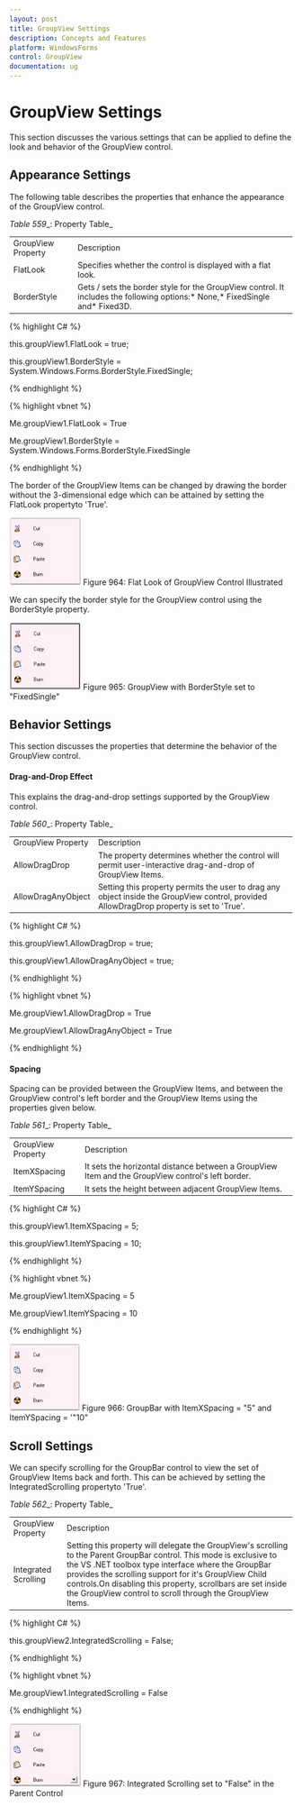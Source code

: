 ```yaml
---
layout: post
title: GroupView Settings
description: Concepts and Features
platform: WindowsForms
control: GroupView
documentation: ug
---
```

# GroupView Settings

This section discusses the various settings that can be applied to define the look and behavior of the GroupView 
control.

## Appearance Settings

The following table describes the properties that enhance the appearance of the GroupView control.

_Table_ _559__: Property Table_

<table>
<tr>
<td>
GroupView Property</td><td>
Description</td></tr>
<tr>
<td>
FlatLook</td><td>
Specifies whether the control is displayed with a flat look.</td></tr>
<tr>
<td>
BorderStyle</td><td>
Gets / sets the border style for the GroupView control. It includes the following options:* None,* FixedSingle and* Fixed3D.</td></tr>
</table>



{% highlight C# %}  

this.groupView1.FlatLook = true;

this.groupView1.BorderStyle = System.Windows.Forms.BorderStyle.FixedSingle;

{% endhighlight %}



{% highlight vbnet %} 

Me.groupView1.FlatLook = True

Me.groupView1.BorderStyle = System.Windows.Forms.BorderStyle.FixedSingle 

{% endhighlight %}

The border of the GroupView Items can be changed by drawing the border without the 3-dimensional edge which can be attained by setting the FlatLook propertyto 'True'. 

![](Overview_images/Overview_img56.jpeg) 
Figure 964: Flat Look of GroupView Control Illustrated

We can specify the border style for the GroupView control using the BorderStyle property.

 ![](Overview_images/Overview_img57.jpeg) 
Figure 965: GroupView with BorderStyle set to "FixedSingle"

## Behavior Settings 

This section discusses the properties that determine the behavior of the GroupView control.

#### Drag-and-Drop Effect

This explains the drag-and-drop settings supported by the GroupView control.

_Table_ _560__: Property Table_

<table>
<tr>
<td>
GroupView Property</td><td>
Description</td></tr>
<tr>
<td>
AllowDragDrop</td><td>
The property determines whether the control will permit user-interactive drag-and-drop of GroupView Items.</td></tr>
<tr>
<td>
AllowDragAnyObject</td><td>
Setting this property permits the user to drag any object inside the GroupView control, provided AllowDragDrop property is set to 'True'.</td></tr>
</table>


{% highlight C# %}  

this.groupView1.AllowDragDrop = true;

this.groupView1.AllowDragAnyObject = true;

{% endhighlight %}


{% highlight vbnet %} 

Me.groupView1.AllowDragDrop = True

Me.groupView1.AllowDragAnyObject = True

{% endhighlight %} 

#### Spacing

Spacing can be provided between the GroupView Items, and between the GroupView control's left border and the GroupView Items using the properties given below.

_Table_ _561__: Property Table_

<table>
<tr>
<td>
GroupView Property</td><td>
Description</td></tr>
<tr>
<td>
ItemXSpacing</td><td>
It sets the horizontal distance between a GroupView Item and the GroupView control's left border.</td></tr>
<tr>
<td>
ItemYSpacing</td><td>
It sets the height between adjacent GroupView Items.</td></tr>
</table>


{% highlight C# %}  

this.groupView1.ItemXSpacing = 5;

this.groupView1.ItemYSpacing = 10;

{% endhighlight %}



{% highlight vbnet %} 

Me.groupView1.ItemXSpacing = 5

Me.groupView1.ItemYSpacing = 10

{% endhighlight %}

 ![](Overview_images/Overview_img58.jpeg) 
Figure 966: GroupBar with ItemXSpacing = "5" and ItemYSpacing = '"10"

## Scroll Settings

We can specify scrolling for the GroupBar control to view the set of GroupView Items back and forth. This can be achieved by setting the IntegratedScrolling propertyto 'True'.

_Table_ _562__: Property Table_

<table>
<tr>
<td>
GroupView Property</td><td>
Description</td></tr>
<tr>
<td>
Integrated Scrolling</td><td>
Setting this property will delegate the GroupView's scrolling to the Parent GroupBar control. This mode is exclusive to the VS .NET toolbox type interface where the GroupBar provides the scrolling support for it's GroupView Child controls.On disabling this property, scrollbars are set inside the GroupView control to scroll through the GroupView Items.</td></tr>
</table>


{% highlight C# %}  

this.groupView2.IntegratedScrolling = False;

{% endhighlight %}



{% highlight vbnet %} 

Me.groupView1.IntegratedScrolling = False

{% endhighlight %}

![](Overview_images/Overview_img59.jpeg) 
Figure 967: Integrated Scrolling set to "False" in the Parent Control




